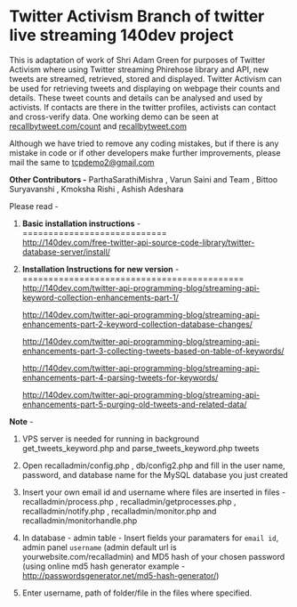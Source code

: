 Twitter Activism Branch of twitter live streaming 140dev project
===

This is adaptation of work of Shri Adam Green for purposes of Twitter Activism where using Twitter streaming Phirehose library and API, new tweets are streamed, retrieved, stored and displayed. Twitter Activism can be used for retrieving tweets and displaying on webpage their counts and details. These tweet counts and details can be analysed and used by activists. If contacts are there in the twitter profiles, activists can contact and cross-verify data. One working demo can be seen at [recallbytweet.com/count](http://recallbytweet.com/count/ "Citizen Verifiable Twitter System ") and [recallbytweet.com](http://recallbytweet.com "Citizen Verifiable System")

Although we have tried to remove any coding mistakes, but if there is any mistake in code or if other developers make further improvements, please mail the same to tcpdemo2@gmail.com  

<b>Other Contributors -</b>
ParthaSarathiMishra , 
Varun Saini and Team ,
Bittoo Suryavanshi ,
Kmoksha Rishi ,
Ashish Adeshara

Please read - 

1. <b>Basic installation instructions</b> - <br>
============================ <br>
	http://140dev.com/free-twitter-api-source-code-library/twitter-database-server/install/

2. <b>Installation Instructions for new version</b> - <br>
=========================================== <br>
	http://140dev.com/twitter-api-programming-blog/streaming-api-keyword-collection-enhancements-part-1/

	http://140dev.com/twitter-api-programming-blog/streaming-api-enhancements-part-2-keyword-collection-database-changes/

	http://140dev.com/twitter-api-programming-blog/streaming-api-enhancements-part-3-collecting-tweets-based-on-table-of-keywords/

	http://140dev.com/twitter-api-programming-blog/streaming-api-enhancements-part-4-parsing-tweets-for-keywords/

	http://140dev.com/twitter-api-programming-blog/streaming-api-enhancements-part-5-purging-old-tweets-and-related-data/


<b>Note</b> -
   
   1. VPS server is needed for running in background get_tweets_keyword.php and parse_tweets_keyword.php tweets 
   
   2. Open recalladmin/config.php , db/config2.php and fill in the user name, password, and database name for the MySQL database you just created
   
   3. Insert your own email id and username where files are inserted in files - recalladmin/process.php , recalladmin/getprocesses.php , recalladmin/notify.php , recalladmin/monitor.php and recalladmin/monitorhandle.php
   
   4. In database - admin table - Insert fields your paramaters for `email id`, admin panel `username` (admin default url is yourwebsite.com/recalladmin) and MD5 hash of your chosen password (using online md5 hash generator example - http://passwordsgenerator.net/md5-hash-generator/)
   
   5. Enter username, path of folder/file in the files where specified.
